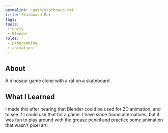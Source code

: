 ```yaml
---
permalink: :path/skatboard-rat
title: Skatboard Rat
tags:
tools:
 - Unity
 - Blender
roles:
 - programming
 - animation
---
```


## About
A dinosaur game clone with a rat on a skateboard.

## What I Learned
I made this after hearing that Blender could be used for 2D animation, and to see if I could use that for a game. I have since found alternatives, but it was fun to play around with the grease pencil and practice some animation that wasn't pixel art.